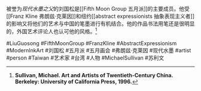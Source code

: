 被誉为*现代水墨之父*的刘国松是[[Fifth Moon Group 五月派]]的主要成员。他受[[Franz Kline 弗朗兹·克莱因]]和纽约[[abstract expressionists 抽象表现主义者]]的影响又将他们的艺术与中国的笔墨进行有机结合。他的作品书法用笔还是很明显的，外国艺术评论人也认可他的风格。[^1]

#LiuGuosong #FifthMoonGroup  #FranzKline #AbstractExpressionism #ModernInkArt
#刘国松 #五月派 #五月画会 #弗朗兹·克莱因 #现代水墨 #artist #person #Taiwan #艺术家 #台湾 #人物 #MichaelSullivan #苏利文 

[^1]:**Sullivan, Michael. Art and Artists of Twentieth-Century China. Berkeley: University of California Press, 1996.**